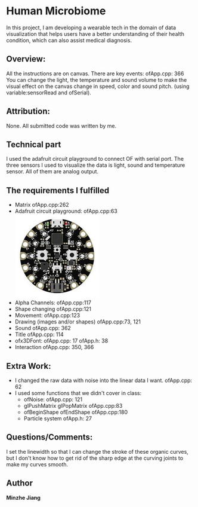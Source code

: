 # Human Microbiome
In this project, I am developing a wearable tech in the domain of data visualization that helps users have a better understanding of their health condition, which can also assist medical diagnosis.

## Overview:
All the instructions are on canvas.
There are key events: ofApp.cpp: 366
You can change the light, the temperature and sound volume to make the visual effect on the canvas change in speed, color and sound pitch. (using variable:sensorRead and ofSerial).

## Attribution:

None.  All submitted code was written by me.


## Technical part
I used the adafruit circuit playground to connect OF with serial port.
The three sensors I used to visualize the data is light, sound and temperature sensor. All of them are analog output.

## The requirements I fulfilled
* Matrix  ofApp.cpp:262
* Adafruit circuit playground: ofApp.cpp:63
![alt text](https://github.com/wolfm2/oF_2018SP/blob/master/9_Midterm/Minzhe/circuit_playground.jpeg)
* Alpha Channels: ofApp.cpp:117
* Shape changing ofApp.cpp:121
* Movement: ofApp.cpp:123
* Drawing (images and/or shapes) ofApp.cpp:73, 121
* Sound ofApp.cpp: 362
* Title ofApp.cpp: 114
* ofx3DFont: ofApp.cpp: 17 ofApp.h: 38
* Interaction ofApp.cpp: 350, 366

## Extra Work:

* I changed the raw data with noise into the linear data I want. ofApp.cpp: 62
* I used some functions that we didn't cover in class:
  * ofNoise: ofApp.cpp: 121
  * glPushMatrix glPopMatrix ofApp.cpp:83
  * ofBeginShape ofEndShape ofApp.cpp:180
  * Particle system ofApp.h: 27

## Questions/Comments:
I set the linewidth so that I  can change the stroke of these organic curves, but I don't know how to get rid of the sharp edge at the curving joints to make my curves smooth.

## Author

 **Minzhe Jiang** 











